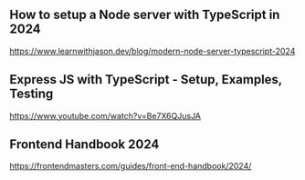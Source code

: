 ## How to setup a Node server with TypeScript in 2024
https://www.learnwithjason.dev/blog/modern-node-server-typescript-2024

## Express JS with TypeScript - Setup, Examples, Testing
https://www.youtube.com/watch?v=Be7X6QJusJA

## Frontend Handbook 2024
https://frontendmasters.com/guides/front-end-handbook/2024/
